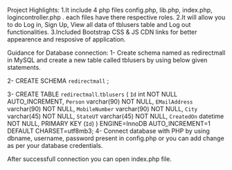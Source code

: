 Project Highlights:
1.It include 4 php files config.php, lib.php, index.php, logincontroller.php . each files have there respective roles.
2.It will allow you to do Log in, Sign Up, View all data of tblusers table and Log out functionalities.
3.Included Bootstrap CSS & JS CDN links for better appearence and resposive of application. 

Guidance for Database connection:
1- Create schema named as redirectmall in MySQL and create a new table called tblusers by using below given statements.
 
2- CREATE SCHEMA `redirectmall` ;

3- CREATE TABLE `redirectmall`.`tblusers` (
    `Id` int NOT NULL AUTO_INCREMENT,
    `Person` varchar(90) NOT NULL,
    `EMailAddress` varchar(90) NOT NULL,
    `MobileNumber` varchar(90) NOT NULL,
    `City` varchar(45) NOT NULL,
    `StateUT` varchar(45) NOT NULL,
    `CreatedOn` datetime NOT NULL,
    PRIMARY KEY (`Id`)
  ) ENGINE=InnoDB AUTO_INCREMENT=1 DEFAULT CHARSET=utf8mb3;
4- Connect database with PHP by using dbname, username, password present in config.php or you can add change as per your database credentials.

After successfull connection you can open index.php file.
